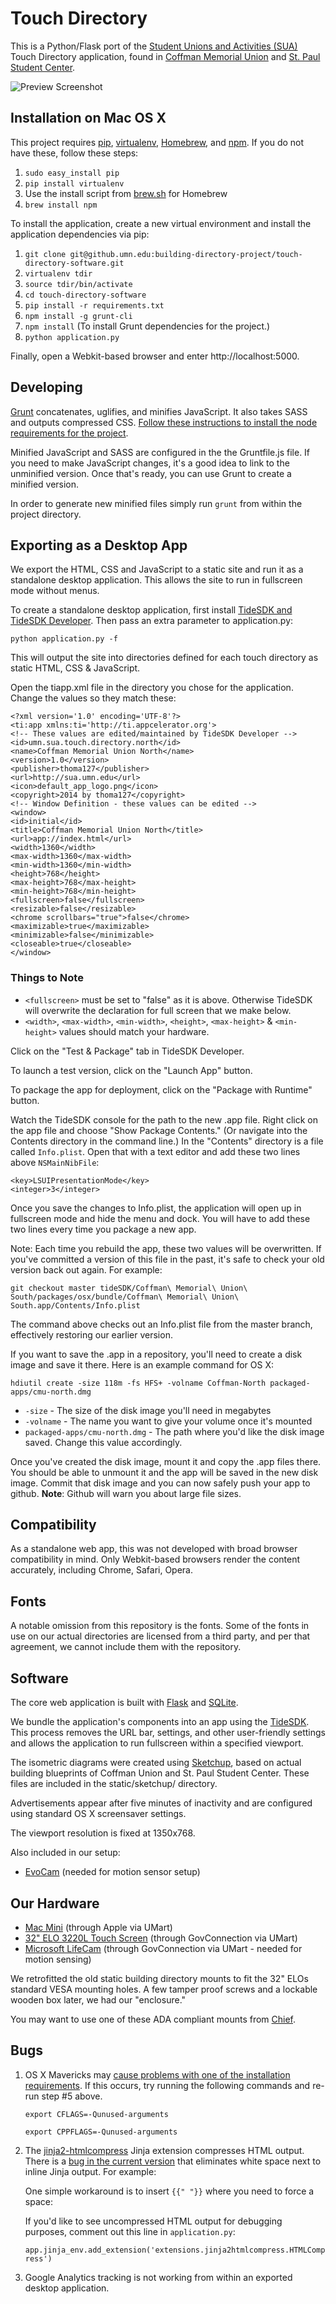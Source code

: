 # Touch Directory

This is a Python/Flask port of the [Student Unions and Activities (SUA)](http://sua.umn.edu) Touch Directory application, found in [Coffman Memorial Union](http://sua.umn.edu/about/coffman/) and [St. Paul Student Center](http://sua.umn.edu/about/st-paul-student-center/).

![Preview Screenshot](https://github.com/umnsuaweb/touch-directory-software/raw/master/static/preview.png)

## Installation on Mac OS X

This project requires [pip](http://www.pip-installer.org/en/latest/), [virtualenv](http://www.virtualenv.org/en/latest/), [Homebrew](http://brew.sh), and [npm](https://www.npmjs.org/). If you do not have these, follow these steps:

1. `sudo easy_install pip`
2. `pip install virtualenv`
3. Use the install script from [brew.sh](http://brew.sh) for Homebrew
4. `brew install npm`

To install the application, create a new virtual environment and install the application dependencies via pip:

1. `git clone git@github.umn.edu:building-directory-project/touch-directory-software.git`
2. `virtualenv tdir`
3. `source tdir/bin/activate`
4. `cd touch-directory-software`
5. `pip install -r requirements.txt`
6. `npm install -g grunt-cli`
7. `npm install` (To install Grunt dependencies for the project.)
7. `python application.py`

Finally, open a Webkit-based browser and enter http://localhost:5000.

## Developing

[Grunt](http://gruntjs.com/getting-started) concatenates, uglifies, and minifies JavaScript. It also takes SASS and outputs compressed CSS. [Follow these instructions to install the node requirements for the project](http://gruntjs.com/getting-started#working-with-an-existing-grunt-project).

Minified JavaScript and SASS are configured in the the Gruntfile.js file. If you need to make JavaScript changes, it's a good idea to link to the unminified version. Once that's ready, you can use Grunt to create a minified version.

In order to generate new minified files simply run `grunt` from within the project directory.

## Exporting as a Desktop App

We export the HTML, CSS and JavaScript to a static site and run it as a standalone desktop application. This allows the site to run in fullscreen mode without menus.

To create a standalone desktop application, first install [TideSDK and TideSDK Developer](http://www.tidesdk.org/). Then pass an extra parameter to application.py:

`python application.py -f`

This will output the site into directories defined for each touch directory as static HTML, CSS & JavaScript.

Open the tiapp.xml file in the directory you chose for the application. Change the values so they match these:

	<?xml version='1.0' encoding='UTF-8'?>
	<ti:app xmlns:ti='http://ti.appcelerator.org'>
	<!-- These values are edited/maintained by TideSDK Developer -->
	<id>umn.sua.touch.directory.north</id>
	<name>Coffman Memorial Union North</name>
	<version>1.0</version>
	<publisher>thoma127</publisher>
	<url>http://sua.umn.edu</url>
	<icon>default_app_logo.png</icon>
	<copyright>2014 by thoma127</copyright>
	<!-- Window Definition - these values can be edited -->
	<window>
	<id>initial</id>
	<title>Coffman Memorial Union North</title>
	<url>app://index.html</url>
	<width>1360</width>
	<max-width>1360</max-width>
	<min-width>1360</min-width>
	<height>768</height>
	<max-height>768</max-height>
	<min-height>768</min-height>
	<fullscreen>false</fullscreen>
	<resizable>false</resizable>
	<chrome scrollbars="true">false</chrome>
	<maximizable>true</maximizable>
	<minimizable>false</minimizable>
	<closeable>true</closeable>
	</window>

### Things to Note

* `<fullscreen>` must be set to "false" as it is above. Otherwise TideSDK will overwrite the declaration for full screen that we make below.
* `<width>`, `<max-width>`, `<min-width>`, `<height>`, `<max-height>` & `<min-height>` values should match your hardware.

Click on the "Test & Package" tab in TideSDK Developer. 

To launch a test version, click on the "Launch App" button.

To package the app for deployment, click on the "Package with Runtime" button.

Watch the TideSDK console for the path to the new .app file. Right click on the app file and choose "Show Package Contents." (Or navigate into the Contents directory in the command line.) In the "Contents" directory is a file called `Info.plist`. Open that with a text editor and add these two lines above `NSMainNibFile`:

	<key>LSUIPresentationMode</key>
	<integer>3</integer>

Once you save the changes to Info.plist, the application will open up in fullscreen mode and hide the menu and dock. You will have to add these two lines every time you package a new app.

Note: Each time you rebuild the app, these two values will be overwritten. If you've committed a version of this file in the past, it's safe to check your old version back out again. For example:

	git checkout master tideSDK/Coffman\ Memorial\ Union\ South/packages/osx/bundle/Coffman\ Memorial\ Union\ South.app/Contents/Info.plist
	
The command above checks out an Info.plist file from the master branch, effectively restoring our earlier version.

If you want to save the .app in a repository, you'll need to create a disk image and save it there. Here is an example command for OS X:

	hdiutil create -size 118m -fs HFS+ -volname Coffman-North packaged-apps/cmu-north.dmg

* `-size` - The size of the disk image you'll need in megabytes
* `-volname` - The name you want to give your volume once it's mounted
* `packaged-apps/cmu-north.dmg` - The path where you'd like the disk image saved. Change this value accordingly.

Once you've created the disk image, mount it and copy the .app files there. You should be able to unmount it and the app will be saved in the new disk image. Commit that disk image and you can now safely push your app to github. **Note**: Github will warn you about large file sizes.

## Compatibility

As a standalone web app, this was not developed with broad browser compatibility in mind. Only Webkit-based browsers render the content accurately, including Chrome, Safari, Opera.

## Fonts

A notable omission from this repository is the fonts. Some of the fonts in use on our actual directories are licensed from a third party, and per that agreement, we cannot include them with the repository.

## Software

The core web application is built with [Flask](http://flask.pocoo.org/) and [SQLite](https://sqlite.org/).

We bundle the application's components into an app using the [TideSDK](http://www.tidesdk.org/). This process removes the URL bar, settings, and other user-friendly settings and allows the application to run fullscreen within a specified viewport.

The isometric diagrams were created using [Sketchup](http://www.sketchup.com/products/sketchup-pro), based on actual building blueprints of Coffman Union and St. Paul Student Center. These files are included in the static/sketchup/ directory.

Advertisements appear after five minutes of inactivity and are configured using standard OS X screensaver settings.

The viewport resolution is fixed at 1350x768.

Also included in our setup:

* [EvoCam](http://www.evological.com/evocam.html) (needed for motion sensor setup)

## Our Hardware

* [Mac Mini](https://www.apple.com/mac-mini/) (through Apple via UMart)
* [32" ELO 3220L Touch Screen](http://www.elotouch.com/Products/LCDs/3220L/default.asp) (through GovConnection via UMart)
* [Microsoft LifeCam](http://www.microsoft.com/hardware/en-us/p/lifecam-hd-3000/T3H-00011) (through GovConnection via UMart - needed for motion sensing)

We retrofitted the old static building directory mounts to fit the 32" ELOs standard VESA mounting holes. A few tamper proof screws and a lockable wooden box later, we had our "enclosure."

You may want to use one of these ADA compliant mounts from [Chief](http://www.chiefmfg.com/Products/MTA3241).

## Bugs

1. OS X Mavericks may [cause problems with one of the installation requirements](http://stackoverflow.com/questions/22313407/clang-error-unknown-argument-mno-fused-madd-python-package-installation-fa/22322645#22322645). If this occurs, try running the following commands and re-run step #5 above.

	`export CFLAGS=-Qunused-arguments`

	`export CPPFLAGS=-Qunused-arguments`

2. The [jinja2-htmlcompress](https://github.com/mitsuhiko/jinja2-htmlcompress) Jinja extension compresses HTML output. There is a [bug in the current version](https://github.com/mitsuhiko/jinja2-htmlcompress/issues/8) that eliminates white space next to inline Jinja output. For example:

	<!-- the space between "diagram" and {{ diagram.floor_slug }} will get lost resulting in broken styles -->
	<div class="diagram {{ diagram.floor_slug }}-diagram" style="width: {{ diagram.width }}px; height: {{ diagram.height }}px;">

	One simple workaround is to insert `{{" "}}` where you need to force a space:
	
	<div class="diagram{{ " " }}{{ diagram.floor_slug }}-diagram" style="width: {{ diagram.width }}px; height: {{ diagram.height }}px;">
	
	If you'd like to see uncompressed HTML output for debugging purposes, comment out this line in `application.py`:

	`app.jinja_env.add_extension('extensions.jinja2htmlcompress.HTMLCompress')`

3. Google Analytics tracking is not working from within an exported desktop application.
